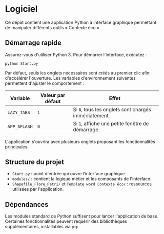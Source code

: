 # Logiciel

Ce dépôt contient une application Python à interface graphique permettant de manipuler différents outils « Contexte éco ».

## Démarrage rapide

Assurez-vous d'utiliser Python 3. Pour démarrer l'interface, exécutez :

```bash
python Start.py
```

Par défaut, seuls les onglets nécessaires sont créés au premier clic afin
d'accélérer l'ouverture. Les variables d'environnement suivantes permettent
d'ajuster le comportement :

| Variable      | Valeur par défaut | Effet |
|---------------|------------------|-------|
| `LAZY_TABS`   | `1`              | Si `0`, tous les onglets sont chargés immédiatement. |
| `APP_SPLASH`  | `0`              | Si `1`, affiche une petite fenêtre de démarrage. |

L'application s'ouvrira avec plusieurs onglets proposant les fonctionnalités principales.

## Structure du projet

- `Start.py` : point d'entrée qui ouvre l'interface graphique.
- `modules/` : contient la logique métier et les composants de l'interface.
- `Shapefile_Flore_Patri/` et `Template word Contexte éco/` : ressources utilisées par l'application.

## Dépendances

Les modules standard de Python suffisent pour lancer l'application de base. Certaines fonctionnalités peuvent requérir des bibliothèques supplémentaires, installables via `pip`.

